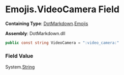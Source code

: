 # Emojis\.VideoCamera Field

**Containing Type**: [DotMarkdown](../../README.md)\.[Emojis](../README.md)

**Assembly**: DotMarkdown\.dll

```csharp
public const string VideoCamera = ":video_camera:"
```

### Field Value

System\.[String](https://docs.microsoft.com/en-us/dotnet/api/system.string)